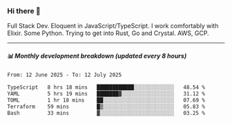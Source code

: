 ### Hi there 👋

Full Stack Dev. Eloquent in JavaScript/TypeScript. I work comfortably with Elixir. Some Python. Trying to get into Rust, Go and Crystal. AWS, GCP.

***

##### 📊 Monthly development breakdown (updated every 8 hours)

<!--START_SECTION:waka-->

```txt
From: 12 June 2025 - To: 12 July 2025

TypeScript   8 hrs 18 mins   ████████████░░░░░░░░░░░░░   48.54 %
YAML         5 hrs 19 mins   ███████▓░░░░░░░░░░░░░░░░░   31.12 %
TOML         1 hr 18 mins    ██░░░░░░░░░░░░░░░░░░░░░░░   07.69 %
Terraform    59 mins         █▒░░░░░░░░░░░░░░░░░░░░░░░   05.83 %
Bash         33 mins         ▓░░░░░░░░░░░░░░░░░░░░░░░░   03.25 %
```

<!--END_SECTION:waka-->
